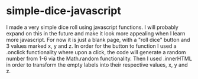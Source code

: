 # simple-dice-javascript
I made a very simple dice roll using javascript functions. 
I will probably expand on this in the future and make it look more appealing when I learn more javascript. 
For now it is just a blank page, with a "roll dice" button and 3 values marked x, y and z.
In order for the button to function I used a .onclick functionality where upon a click, the code will generate a random number from 1-6 via the Math.random functionality. Then I used .innerHTML in order to
transform the empty labels into their respective values, x, y and z.
